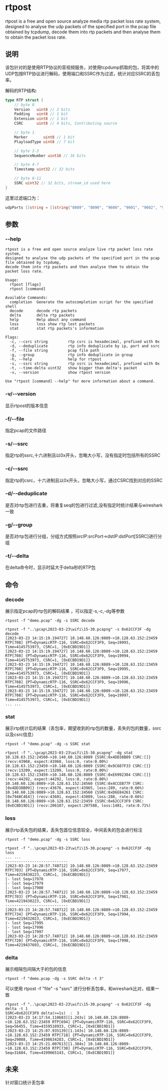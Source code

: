 # rtpost
rtpost is a free and open source analyze media rtp packet loss rate system, designed to analyse the udp packets of the specified port in the pcap file obtained by tcpdump,  decode them into rtp packets and then analyse them to obtain the packet loss rate.

## 说明

该包针对的是使用RTP协议的音视频服务，对使用tcpdump抓取的包，将其中的UDP包按RTP协议进行解码，使用端口和SSRC作为过滤，统计对应SSRC的丢包率。

解码的RTP结构:

```go
type RTP struct {
	// byte 0
	Version   uint8 // 2 bits
	Padding   uint8 // 1 bit
	Extension uint8 // 1 bit
	CSRC      uint8 // 4 bits, Contributing source

	// byte 1
	Marker       uint8 // 1 bit
	PlayloadType uint8 // 7 bit

	// byte 2-3
	SequenceNumber uint16 // 16 bits

	// byte 4-7
	Timestamp uint32 // 32 bits

	// byte 8-11
	SSRC uint32 // 32 bits, stream_id used here
}
```

这里过滤端口为：

```go
udpPorts []string = []string{"8089", "8090", "9600", "9601", "9602", "9603", "9604", "9605", "18089", "18090", "19600", "19601", "19602", "19603", "19604", "19605"}
```

## 参数

### --help

```shell
rtpost is a free and open source analyze live rtp packet loss rate system,
designed to analyse the udp packets of the specified port in the pcap file obtained by tcpdump, 
decode them into rtp packets and then analyse them to obtain the packet loss rate.

Usage:
  rtpost [flags]
  rtpost [command]

Available Commands:
  completion  Generate the autocompletion script for the specified shell
  decode      decode rtp packets
  delta       delta rtp packets
  help        Help about any command
  loss        loss show rtp lost packets
  stat        stat rtp packets's information

Flags:
  -c, --csrc string         rtp csrc is hexadecimal, prefixed with 0x
  -d, --deduplicate         rtp info deduplicate by ip, port and ssrc
  -f, --file string         pcap file path
  -g, --group               rtp info deduplicate in group
  -h, --help                help for rtpost
  -s, --ssrc string         rtp ssrc is hexadecimal, prefixed with 0x
  -t, --time-delta uint32   show bigger than delta's packet
  -v, --version             show rtpost version

Use "rtpost [command] --help" for more information about a command.
```

### -v/--version

显示rtpost的版本信息

### -f/--file

指定pcap的文件路径

### -s/--ssrc

指定rtp的ssrc,十六进制且以0x开头，忽略大小写，没有指定时包括所有的SSRC

### -c/--ssrc

指定rtp的csrc，十六进制且以0x开头，忽略大小写，通过CSRC找到对应的SSRC

### -d/--deduplicate

是否对rtp包进行去重，将重复seq的包进行过滤,没有指定时统计结果与wireshark一致

### -g/--group

是否对rtp包进行分组，分组方式按照srcIP:srcPort->dstIP:dstPort[SSRC]进行分组

### -t/--delta

在delta命令时，显示时延大于delta秒的RTP包

## 命令

### decode

展示指定pcap的rtp包的解码结果 ，可以指定-s,-c,-dg等参数

`rtpost -f "demo.pcap" -dg -s SSRC decode`

```shell
rtpost -f "..\pcap\2023-03-23\wifi\15-30.pcapng" -s 0x62CCF3F -dg  decode
[2023-03-23 14:15:19.194727] 10.148.60.126:8089->10.128.63.152:23459 RTP[708] {PT=DynamicRTP-116, SSRC=0x62CCF3F9, Seq=19993, Time=4145753973, CSRC=1, [0xECBD19D1]}
[2023-03-23 14:15:19.194727] 10.148.60.126:8089->10.128.63.152:23459 RTP[708] {PT=DynamicRTP-116, SSRC=0x62CCF3F9, Seq=19994, Time=4145753973, CSRC=1, [0xECBD19D1]}
[2023-03-23 14:15:19.194727] 10.148.60.126:8089->10.128.63.152:23459 RTP[708] {PT=DynamicRTP-116, SSRC=0x62CCF3F9, Seq=19995, Time=4145753973, CSRC=1, [0xECBD19D1]}
[2023-03-23 14:15:19.194727] 10.148.60.126:8089->10.128.63.152:23459 RTP[708] {PT=DynamicRTP-116, SSRC=0x62CCF3F9, Seq=19996, Time=4145753973, CSRC=1, [0xECBD19D1]}
[2023-03-23 14:15:19.194727] 10.148.60.126:8089->10.128.63.152:23459 RTP[708] {PT=DynamicRTP-116, SSRC=0x62CCF3F9, Seq=19997, Time=4145753973, CSRC=1, [0xECBD19D1]}
... ...
```

### stat

展示rtp统计后的结果（丢包率，期望收到的rtp包的数量，丢失的包的数量，ssrc以及csrc信息）

`rtpost -f "demo.pcap" -dg -s SSRC stat`

```shell
rtpost -f "..\pcap\2023-03-23\wifi\15-30.pcapng" -dg stat
10.128.63.152:24560->10.148.60.126:8089 {SSRC:0x4DD38B09 CSRC:[]} (recv:43968, expect:43968, loss:0, rate:0.00%)
10.128.63.152:23459->10.148.60.126:8089 {SSRC:0x9C687F33 CSRC:[]} (recv:13209, expect:13209, loss:0, rate:0.00%)
10.128.63.152:23459->10.148.60.126:8089 {SSRC:0xE6992304 CSRC:[]} (recv:44292, expect:44292, loss:0, rate:0.00%)
10.148.60.126:8089->10.128.63.152:24560 {SSRC:0x4CCEB77F CSRC:[0x4DD38B09]} (recv:43676, expect:43965, loss:289, rate:0.66%)
10.148.60.126:8089->10.128.63.152:24560 {SSRC:0xD6E84261 CSRC:[0x7948C4E4]} (recv:43601, expect:43889, loss:288, rate:0.66%)   
10.148.60.126:8089->10.128.63.152:23459 {SSRC:0x62CCF3F9 CSRC:[0xECBD19D1]} (recv:206107, expect:207588, loss:1481, rate:0.71%)
```

### loss

展示rtp丢失包的结果，丢失包首位信息较全，中间丢失的包会进行标注

`rtpost -f "demo.pcap" -dg -s SSRC loss`

```shell
rtpost -f "..\pcap\2023-03-23\wifi\15-30.pcapng" -s 0x62CCF3F -dg  loss
... ...
----------------------------
[2023-03-23 14:28:57.748712] 10.148.60.126:8089->10.128.63.152:23459 RTP[703] {PT=DynamicRTP-116, SSRC=0x62CCF3F9, Seq=17977, Time=4219430223, CSRC=1, [0xECBD19D1]}
|- lost Seq=17978
|- lost Seq=17979
|- lost Seq=17980
[2023-03-23 14:28:57.748712] 10.148.60.126:8089->10.128.63.152:23459 RTP[703] {PT=DynamicRTP-116, SSRC=0x62CCF3F9, Seq=17981, Time=4219430223, CSRC=1, [0xECBD19D1]}
----------------------------
[2023-03-23 14:28:57.748712] 10.148.60.126:8089->10.128.63.152:23459 RTP[734] {PT=DynamicRTP-116, SSRC=0x62CCF3F9, Seq=17994, Time=4219432023, CSRC=1, [0xECBD19D1]}
|- lost Seq=17995
|- lost Seq=17996
|- lost Seq=17997
[2023-03-23 14:28:57.748712] 10.148.60.126:8089->10.128.63.152:23459 RTP[720] {PT=DynamicRTP-116, SSRC=0x62CCF3F9, Seq=17998, Time=4219437693, CSRC=1, [0xECBD19D1]}
```

### delta

展示相隔包间隔大于的包的信息

`rtpost -f "demo.pcap -dg -s SSRC delta -t 3"`

可以使用 rtpost -f "file" -s "ssrc" 进行分析丢包率，和wireshark比对，结果一致

```shell
rtpost -f "..\pcap\2023-03-23\wifi\15-30.pcapng" -s 0x62CCF3F -dg  delta -t 1
SSRC=0x62CCF3F9 delta(>=1s)  :  3
[2023-03-23 14:17:54.110683][1.243s] 10.148.60.126:8089->10.128.63.152:23459 RTP[694] {PT=DynamicRTP-116, SSRC=0x62CCF3F9, Seq=56455, Time=4159518933, CSRC=1, [0xECBD19D1]}
[2023-03-23 14:25:07.935139][1.143s] 10.148.60.126:8089->10.128.63.152:23459 RTP[718] {PT=DynamicRTP-116, SSRC=0x62CCF3F9, Seq=29088, Time=4198634283, CSRC=1, [0xECBD19D1]}
[2023-03-23 14:25:21.007613][1.384s] 10.148.60.126:8089->10.128.63.152:23459 RTP[730] {PT=DynamicRTP-116, SSRC=0x62CCF3F9, Seq=31684, Time=4199665143, CSRC=1, [0xECBD19D1]}
```

## 未来

针对窗口统计丢包率
